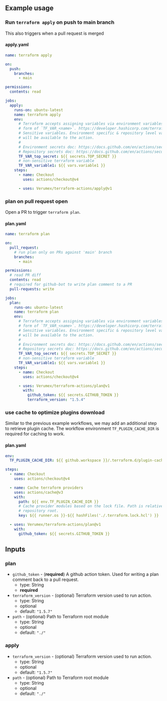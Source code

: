 ## Example usage

### Run `terraform apply` on push to main branch

This also triggers when a pull request is merged

#### apply.yaml

```yaml
name: terraform apply

on:
  push:
    branches:
      - main

permissions:
  contents: read

jobs:
  apply:
    runs-on: ubuntu-latest
    name: terraform apply
    env:
      # Terraform accepts assigning variables via environment variables in a
      # form of `TF_VAR_<name>`. https://developer.hashicorp.com/terraform/language/values/variables#environment-variables
      # Sensitive variables. Environment specific & repository level variables
      # will be available to the action.
      #
      # Environment secrets doc: https://docs.github.com/en/actions/security-guides/using-secrets-in-github-actions#creating-secrets-for-an-environment
      # Repository secrets doc: https://docs.github.com/en/actions/security-guides/using-secrets-in-github-actions
      TF_VAR_top_secret: ${{ secrets.TOP_SECRET }}
      # non-sensitive terraform variable
      TF_VAR_variable1: ${{ vars.variable1 }}
    steps:
      - name: Checkout
        uses: actions/checkout@v4

      - uses: Verumex/terraform-actions/apply@v1
```

### plan on pull request open

Open a PR to trigger `terraform plan`.

#### plan.yaml

```yaml
name: terraform plan

on:
  pull_request:
    # run plan only on PRs against 'main' branch
    branches:
      - main

permissions:
  # read PR diff
  contents: read
  # required for github-bot to write plan comment to a PR
  pull-requests: write

jobs:
  plan:
    runs-on: ubuntu-latest
    name: terraform plan
    env:
      # Terraform accepts assigning variables via environment variables in a
      # form of `TF_VAR_<name>`. https://developer.hashicorp.com/terraform/language/values/variables#environment-variables
      # Sensitive variables. Environment specific & repository level variables
      # will be available to the action.
      #
      # Environment secrets doc: https://docs.github.com/en/actions/security-guides/using-secrets-in-github-actions#creating-secrets-for-an-environment
      # Repository secrets doc: https://docs.github.com/en/actions/security-guides/using-secrets-in-github-actions
      TF_VAR_top_secret: ${{ secrets.TOP_SECRET }}
      # non-sensitive terraform variable
      TF_VAR_variable1: ${{ vars.variable1 }}
    steps:
      - name: Checkout
        uses: actions/checkout@v4

      - uses: Verumex/terraform-actions/plan@v1
        with:
          github_token: ${{ secrets.GITHUB_TOKEN }}
          terraform_version: "1.5.4"
```

### use cache to optimize plugins download

Similar to the previous example workflows, we may add an additional step to retrieve
plugin cache. The workflow environment `TF_PLUGIN_CACHE_DIR` is required for
caching to work.

#### plan.yaml

```yaml
env:
  TF_PLUGIN_CACHE_DIR: ${{ github.workspace }}/.terraform.d/plugin-cache

steps:
  - name: Checkout
    uses: actions/checkout@v4

  - name: Cache terraform providers
    uses: actions/cache@v3
    with:
      path: ${{ env.TF_PLUGIN_CACHE_DIR }}
      # Cache provider modules based on the lock file. Path is relative from
      # repository root.
      key: ${{ runner.os }}-${{ hashFiles('./.terraform.lock.hcl') }}

  - uses: Verumex/terraform-actions/plan@v1
    with:
      github_token: ${{ secrets.GITHUB_TOKEN }}
```

## Inputs

### plan

- `github_token` - (**required**) A github action token. Used for writing a plan comment back to a pull request.
  - type: String
  - **required**
- `terraform_version` - (optional) Terraform version used to run action.
  - type: String
  - optional
  - default: `"1.5.7"`
- `path` - (optional) Path to Terraform root module
  - type: String
  - optional
  - default: `"./"`

### apply

- `terraform_version` - (optional) Terraform version used to run action.
  - type: String
  - optional
  - default: `"1.5.7"`
- `path` - (optional) Path to Terraform root module
  - type: String
  - optional
  - default: `"./"`
